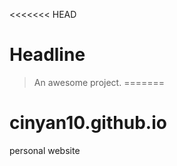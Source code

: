 <<<<<<< HEAD
# Headline

> An awesome project.
=======
# cinyan10.github.io
personal website
>>>>>>> 
